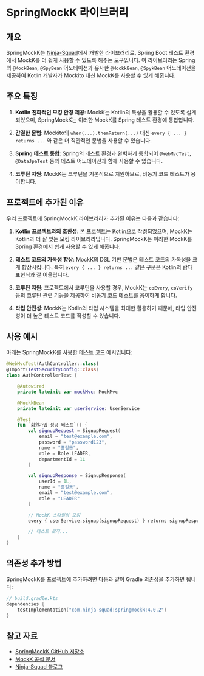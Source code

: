 # SpringMockK 라이브러리

## 개요

SpringMockK는 [Ninja-Squad](https://www.ninja-squad.com/)에서 개발한 라이브러리로, Spring Boot 테스트 환경에서 MockK를 더 쉽게 사용할 수 있도록 해주는 도구입니다. 이 라이브러리는 Spring의 `@MockBean`, `@SpyBean` 어노테이션과 유사한 `@MockkBean`, `@SpykBean` 어노테이션을 제공하여 Kotlin 개발자가 Mockito 대신 MockK를 사용할 수 있게 해줍니다.

## 주요 특징

1. **Kotlin 친화적인 모킹 환경 제공**: MockK는 Kotlin의 특성을 활용할 수 있도록 설계되었으며, SpringMockK는 이러한 MockK를 Spring 테스트 환경에 통합합니다.

2. **간결한 문법**: Mockito의 `when(...).thenReturn(...)` 대신 `every { ... } returns ...` 와 같은 더 직관적인 문법을 사용할 수 있습니다.

3. **Spring 테스트 통합**: Spring의 테스트 환경과 완벽하게 통합되어 `@WebMvcTest`, `@DataJpaTest` 등의 테스트 어노테이션과 함께 사용할 수 있습니다.

4. **코루틴 지원**: MockK는 코루틴을 기본적으로 지원하므로, 비동기 코드 테스트가 용이합니다.

## 프로젝트에 추가된 이유

우리 프로젝트에 SpringMockK 라이브러리가 추가된 이유는 다음과 같습니다:

1. **Kotlin 프로젝트와의 호환성**: 본 프로젝트는 Kotlin으로 작성되었으며, MockK는 Kotlin과 더 잘 맞는 모킹 라이브러리입니다. SpringMockK는 이러한 MockK를 Spring 환경에서 쉽게 사용할 수 있게 해줍니다.

2. **테스트 코드의 가독성 향상**: MockK의 DSL 기반 문법은 테스트 코드의 가독성을 크게 향상시킵니다. 특히 `every { ... } returns ...` 같은 구문은 Kotlin의 람다 표현식과 잘 어울립니다.

3. **코루틴 지원**: 프로젝트에서 코루틴을 사용할 경우, MockK는 `coEvery`, `coVerify` 등의 코루틴 관련 기능을 제공하여 비동기 코드 테스트를 용이하게 합니다.

4. **타입 안전성**: MockK는 Kotlin의 타입 시스템을 최대한 활용하기 때문에, 타입 안전성이 더 높은 테스트 코드를 작성할 수 있습니다.

## 사용 예시

아래는 SpringMockK를 사용한 테스트 코드 예시입니다:

```kotlin
@WebMvcTest(AuthController::class)
@Import(TestSecurityConfig::class)
class AuthControllerTest {

    @Autowired
    private lateinit var mockMvc: MockMvc

    @MockkBean
    private lateinit var userService: UserService

    @Test
    fun `회원가입 성공 테스트`() {
        val signupRequest = SignupRequest(
            email = "test@example.com",
            password = "password123",
            name = "홍길동",
            role = Role.LEADER,
            departmentId = 1L
        )

        val signupResponse = SignupResponse(
            userId = 1L,
            name = "홍길동",
            email = "test@example.com",
            role = "LEADER"
        )

        // MockK 스타일의 모킹
        every { userService.signup(signupRequest) } returns signupResponse

        // 테스트 로직...
    }
}
```

## 의존성 추가 방법

SpringMockK를 프로젝트에 추가하려면 다음과 같이 Gradle 의존성을 추가하면 됩니다:

```kotlin
// build.gradle.kts
dependencies {
    testImplementation("com.ninja-squad:springmockk:4.0.2")
}
```

## 참고 자료

- [SpringMockK GitHub 저장소](https://github.com/Ninja-Squad/springmockk)
- [MockK 공식 문서](https://mockk.io/)
- [Ninja-Squad 블로그](https://blog.ninja-squad.com/) 